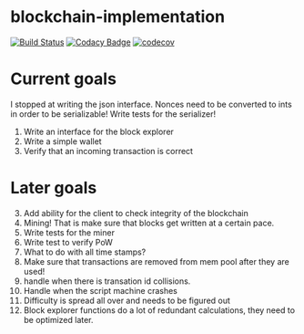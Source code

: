 # blockchain-implementation
[![Build Status](https://travis-ci.org/dachrillz/blockchain-implementation.svg?branch=master)](https://travis-ci.org/dachrillz/blockchain-implementation)
[![Codacy Badge](https://api.codacy.com/project/badge/Grade/245ba1f76ec7485f98365cfeb79cd25b)](https://www.codacy.com/app/dachrillz/blockchain-implementation?utm_source=github.com&amp;utm_medium=referral&amp;utm_content=dachrillz/blockchain-implementation&amp;utm_campaign=Badge_Grade)
[![codecov](https://codecov.io/gh/dachrillz/blockchain-implementation/branch/master/graph/badge.svg)](https://codecov.io/gh/dachrillz/blockchain-implementation)

# Current goals

I stopped at writing the json interface. Nonces need to be converted
to ints in order to be serializable!
Write tests for the serializer!

1. Write an interface for the block explorer
2. Write a simple wallet
3. Verify that an incoming transaction is correct


# Later goals
3. Add ability for the client to check integrity of the blockchain
4. Mining! That is make sure that blocks get written at a certain pace.
5. Write tests for the miner
6. Write test to verify PoW
7. What to do with all time stamps?
8. Make sure that transactions are removed from mem pool after they are used!
9. handle when there is transation id collisions.
10. Handle when the script machine crashes
11. Difficulty is spread all over and needs to be figured out
12. Block explorer functions do a lot of redundant calculations, they need to be optimized later.
